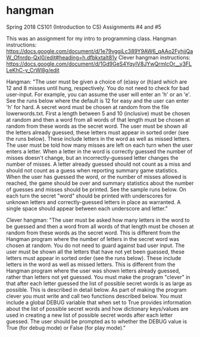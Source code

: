 # hangman
Spring 2018 CS101 (Introduction to CS) Assignments #4 and #5

This was an assignment for my intro to programming class.
Hangman instructions: https://docs.google.com/document/d/1e79vggjLc389Y9AW6_qAAo2FyhjjQaW_Ofnrdp-QxI0/edit#heading=h.dfbkxtalt81v
Clever hangman instructions: https://docs.google.com/document/d/1Gd9GeS4YqyIV8JYwQrmlcOr__y3FLLeKhC-y_CrWl8g/edit

Hangman:
"The user must be given a choice of (e)asy or (h)ard which are 12 and 8 misses until hung, respectively. You do not need to check for bad user-input. For example, you can assume the user will enter an 'h' or an 'e'. See the runs below where the default is 12 for easy and the user can enter 'h' for hard.
A secret word must be chosen at random from the file lowerwords.txt. First a length between 5 and 10 (inclusive) must be chosen at random and then a word from all words of that length must be chosen at random from these words as the secret word.
The user must be shown all the letters already guessed, these letters must appear in sorted order (see the runs below). These include letters in the word as well as missed letters.
The user must be told how many misses are left on each turn when the user enters a letter. When a letter in the word is correctly guessed the number of misses doesn't change, but an incorrectly-guessed letter changes the number of misses.
A letter already guessed should not count as a miss and should not count as a guess when reporting summary game statistics.
When the user has guessed the word, or the number of misses allowed is reached, the game should be over and summary statistics about the number of guesses and misses should be printed. See the sample runs below.
On each turn the secret "word" should be printed with underscores for unknown letters and correctly-guessed letters in place as warranted. A single space should appear between each underscore and letter."

Clever hangman:
"The user must be asked how many letters in the word to be guessed and then a word from all words of that length must be chosen at random from these words as the secret word. This is different from the Hangman program where the number of letters in the secret word was chosen at random. You do not need to guard against bad user input.
The user must be shown all the letters that have not yet been guessed, these letters must appear in sorted order (see the runs below). These include letters in the word as well as missed letters. This is different from the Hangman program where the user was shown letters already guessed, rather than letters not yet guessed.
You must make the program "clever" in that after each letter guessed the list of possible secret words is as large as possible. This is described in detail below. As part of making the program clever you must write and call two functions described below.
You must include a global DEBUG variable that when set to True provides information about the list of possible secret words and how dictionary keys/values are used in creating a new list of possible secret words after each letter guessed. The user should be prompted as to whether the DEBUG value is True (for debug mode) or False (for play mode)."

